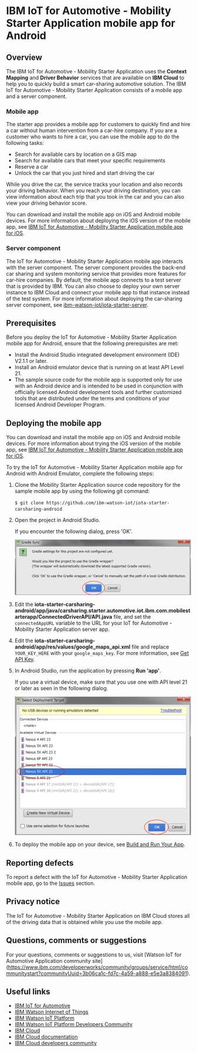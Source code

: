 # IBM IoT for Automotive - Mobility Starter Application mobile app for Android


## Overview
The IBM IoT for Automotive - Mobility Starter Application uses the **Context Mapping** and **Driver Behavior** services that are available on **IBM Cloud** to help you to quickly build a smart car-sharing automotive solution. The IBM IoT for Automotive - Mobility Starter Application consists of a mobile app and a server component.

### Mobile app
The starter app provides a mobile app for customers to quickly find and hire a car without human intervention from a car-hire company. If you are a customer who wants to hire a car, you can use the mobile app to do the following tasks:

- Search for available cars by location on a GIS map
- Search for available cars that meet your specific requirements
- Reserve a car 
- Unlock the car that you just hired and start driving the car
 
While you drive the car, the service tracks your location and also records your driving behavior. When you reach your driving destination, you can view information about each trip that you took in the car and you can also view your driving behavior score.

You can download and install the mobile app on iOS and Android mobile devices. For more information about deploying the iOS version of the mobile app, see [IBM IoT for Automotive - Mobility Starter Application mobile app for iOS](https://github.com/ibm-watson-iot/iota-starter-carsharing/blob/master/README.md).

### Server component
The IoT for Automotive - Mobility Starter Application mobile app interacts with the server component. The server component provides the back-end car sharing and system monitoring service that provides more features for car-hire companies. By default, the mobile app connects to a test server that is provided by IBM. You can also choose to deploy your own server instance to IBM Cloud and connect your mobile app to that instance instead of the test system. For more information about deploying the car-sharing server component, see [ibm-watson-iot/iota-starter-server](https://github.com/ibm-watson-iot/iota-starter-server).


## Prerequisites

Before you deploy the IoT for Automotive - Mobility Starter Application mobile app for Android, ensure that the following prerequisites are met:

- Install the Android Studio integrated development environment (IDE) V2.1.1 or later.
- Install an Android emulator device that is running on at least API Level 21.
- The sample source code for the mobile app is supported only for use with an Android device and is intended to be used in conjunction with officially licensed Android development tools and further customized tools that are distributed under the terms and conditions of your licensed Android Developer Program.


## Deploying the mobile app

You can download and install the mobile app on iOS and Android mobile devices. For more information about trying the iOS version of the mobile app, see [IBM IoT for Automotive - Mobility Starter Application mobile app for iOS](https://github.com/ibm-watson-iot/iota-starter-carsharing).

To try the IoT for Automotive - Mobility Starter Application mobile app for Android with Android Emulator, complete the following steps:

1. Clone the Mobility Starter Application source code repository for the sample mobile app by using the following git command:    

    ```$ git clone https://github.com/ibm-watson-iot/iota-starter-carsharing-android```  

2. Open the project in Android Studio.

    If you encounter the following dialog, press 'OK'.    
     
    ![Gradle Sync Dialog](GradleSync.jpg)    
     
3. Edit the **iota-starter-carsharing-android/app/java/carsharing.starter.automotive.iot.ibm.com.mobilestarterapp/ConnectedDriverAPI/API.java** file, and set the `connectedAppURL` variable to the URL for your IoT for Automotive - Mobility Starter Application server app.
4. Edit the **iota-starter-carsharing-android/app/res/values/google_maps_api.xml** file and replace `YOUR_KEY_HERE` with your `google_maps_key`. For more information, see [Get API Key](https://developers.google.com/maps/documentation/android-api/signup).

5. In Android Studio, run the application by pressing **Run 'app'**.

    If you use a virtual device, make sure that you use one with API level 21 or later as seen in the following dialog.

    ![Deployment Target](DeploymentTarget.jpg)

6. To deploy the mobile app on your device, see [Build and Run Your App](https://developer.android.com/studio/run/index.html).

## Reporting defects
To report a defect with the IoT for Automotive - Mobility Starter Application mobile app, go to the [Issues](https://github.com/ibm-watson-iot/iota-starter-carsharing-android/issues) section.

## Privacy notice
The IoT for Automotive - Mobility Starter Application on IBM Cloud stores all of the driving data that is obtained while you use the mobile app.

## Questions, comments or suggestions
For your questions, comments or suggestions to us, visit [Watson IoT for Automotive Application community site] (https://www.ibm.com/developerworks/community/groups/service/html/communitystart?communityUuid=3b06ca1c-fd7c-4a59-a888-e5e3a8384091).

## Useful links

- [IBM IoT for Automotive](http://www.ibm.com/internet-of-things/iot-industry/iot-automotive)
- [IBM Watson Internet of Things](http://www.ibm.com/internet-of-things/)  
- [IBM Watson IoT Platform](http://www.ibm.com/internet-of-things/iot-solutions/watson-iot-platform/)   
- [IBM Watson IoT Platform Developers Community](https://developer.ibm.com/iotplatform/)
- [IBM Cloud](https://bluemix.net/)  
- [IBM Cloud documentation](https://www.ng.bluemix.net/docs/)  
- [IBM Cloud developers community](http://developer.ibm.com/bluemix) 
